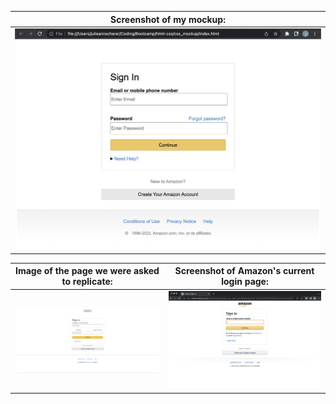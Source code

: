 | Screenshot of my mockup:        |
| ------------------------------- |
| ![My mockup](imgs/MyAmazonMockup.PNG) |

| Image of the page we were asked to replicate:         | Screenshot of Amazon's current login page:          |
| ----------------------------------------------------- | --------------------------------------------------- |
| ![Page to replicate](imgs/PageToReplicate.PNG) | ![Amazon's current login page](imgs/AmazonsCurrentLoginPage.png)  |